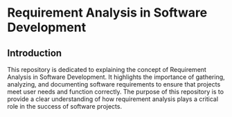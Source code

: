 # Requirement Analysis in Software Development

## Introduction
This repository is dedicated to explaining the concept of Requirement Analysis in Software Development. It highlights the importance of gathering, analyzing, and documenting software requirements to ensure that projects meet user needs and function correctly. The purpose of this repository is to provide a clear understanding of how requirement analysis plays a critical role in the success of software projects.
